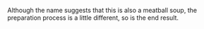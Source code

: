 Although the name suggests that this is also a meatball soup, the preparation process is a little different, so is the end result.